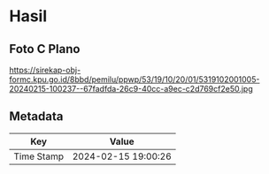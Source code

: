 # Hasil

## Foto C Plano

https://sirekap-obj-formc.kpu.go.id/8bbd/pemilu/ppwp/53/19/10/20/01/5319102001005-20240215-100237--67fadfda-26c9-40cc-a9ec-c2d769cf2e50.jpg


## Metadata

| Key        | Value               |
| ---------- | ------------------- |
| Time Stamp | 2024-02-15 19:00:26 |



